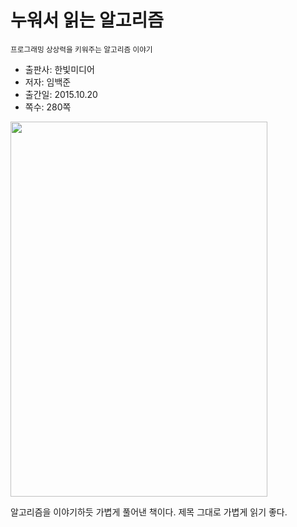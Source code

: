 # 누워서 읽는 알고리즘 
<sub>프로그래밍 상상력을 키워주는 알고리즘 이야기</sub>

* 출판사: 한빛미디어
* 저자: 임백준
* 출간일: 2015.10.20
* 쪽수: 280쪽

<a href="https://product.kyobobook.co.kr/detail/S000001057645" target="_blank">
	<img src="https://contents.kyobobook.co.kr/sih/fit-in/458x0/pdt/9788968482274.jpg" width="411" height="600"/>
</a>

알고리즘을 이야기하듯 가볍게 풀어낸 책이다. 제목 그대로 가볍게 읽기 좋다.